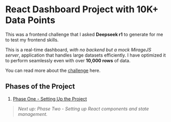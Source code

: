# React Dashboard Project with 10K+ Data Points

This was a frontend challenge that I asked **Deepseek r1** to generate for me to test my frontend skills.

This is a real-time dashboard, _with no backend but a mock MirageJS server_, application that handles large datasets efficiently. I have optimized it to perform seamlessly even with over **10,000 rows** of data.

You can read more about the [challenge](./CHALLENGE.md) here.

## Phases of the Project

1. [Phase One - Setting Up the Project](./dev-logs/PHASE_ONE.md)

> _Next up: Phase Two - Setting up React components and state management._
